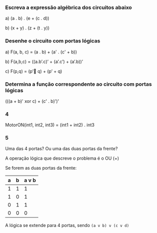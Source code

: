 ### Escreva a expressão algébrica dos circuitos abaixo

a) (a . b) . (e + (c . d))

b) (x + y) . (z + (t . y))

### Desenhe o circuito com portas lógicas

a) F(a, b, c) = (a . b) + (a' . (c' + b))

b) F(a,b,c) = ((a.b’.c)’ + (a’.c’) + (a’.b))’

c) F(p,q) = (p’ q) + (p’ + q)

### Determina a função correspondente ao circuito com portas lógicas

(((a + b)' xor c) + (c' . b)')'

### 4

MotorON(int1, int2, int3) = (int1 + int2) . int3

### 5

Uma das 4 portas? Ou uma das duas portas da frente?

A operação lógica que descreve o problema é o OU (+)

Se forem as duas portas da frente:

| a | b | a v b |
| - | - |   -   |
| 1 | 1 |   1   |
| 1 | 0 |   1   |
| 0 | 1 |   1   |
| 0 | 0 |   0   |

A lógica se extende para 4 portas, sendo `(a v b) v (c v d)`
